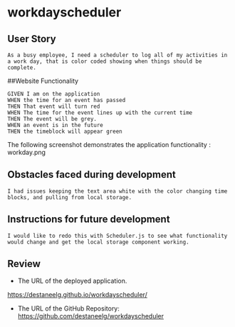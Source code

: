 # workdayscheduler
## User Story

```
As a busy employee, I need a scheduler to log all of my activities in a work day, that is color coded showing when things should be complete.
```

##Website Functionality

```
GIVEN I am on the application
WHEN the time for an event has passed
THEN That event will turn red
WHEN The time for the event lines up with the current time
THEN The event will be grey. 
WHEN an event is in the future
THEN the timeblock will appear green

```
The following screenshot demonstrates the application functionality : workday.png

## Obstacles faced during development
```
I had issues keeping the text area white with the color changing time blocks, and pulling from local storage.
```
## Instructions for future development
```
I would like to redo this with Scheduler.js to see what functionality would change and get the local storage component working.
```
## Review
* The URL of the deployed application.

 https://destaneelg.github.io/workdayscheduler/

 * The URL of the GitHub Repository: 
 https://github.com/destaneelg/workdayscheduler